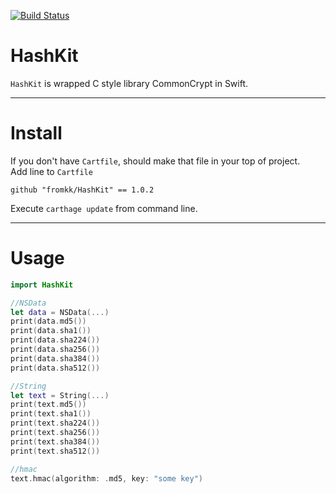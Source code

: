 [![Build Status](https://travis-ci.org/fromkk/HashKit.svg?branch=master)](https://travis-ci.org/fromkk/HashKit)

# HashKit

`HashKit` is wrapped C style library CommonCrypt in Swift.

---

# Install

If you don't have `Cartfile`, should make that file in your top of project.  
Add line to `Cartfile`  

```
github "fromkk/HashKit" == 1.0.2
```

Execute `carthage update` from command line.

---

# Usage

```swift
import HashKit

//NSData
let data = NSData(...)
print(data.md5())
print(data.sha1())
print(data.sha224())
print(data.sha256())
print(data.sha384())
print(data.sha512())

//String
let text = String(...)
print(text.md5())
print(text.sha1())
print(text.sha224())
print(text.sha256())
print(text.sha384())
print(text.sha512())

//hmac
text.hmac(algorithm: .md5, key: "some key")
```

